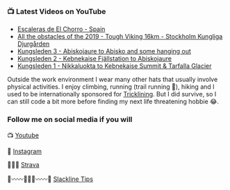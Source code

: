 ### 📺 Latest Videos on YouTube

<!-- YOUTUBE:START -->
- [Escaleras de El Chorro - Spain](https://youtu.be/y4JLVnsr-sw)
- [All the obstacles of the 2019 - Tough Viking 16km - Stockholm Kungliga Djurgården](https://youtu.be/g3cOLuMDaGo)
- [Kungsleden 3 - Abiskojaure to Abisko and some hanging out](https://youtu.be/C2WJa-lDPPc)
- [Kungsleden 2 - Kebnekaise Fjällstation to Abiskojaure](https://youtu.be/YiilDnXdeZk)
- [Kungsleden 1 - Nikkaluokta to Kebnekaise Summit & Tarfalla Glacier](https://youtu.be/4x0KCpIk1fw)
<!-- YOUTUBE:END -->

Outside the work environment I wear many other hats that usually involve physical activities. I enjoy climbing, running (trail running 💚), hiking and I used to be internationally sponsored for [Tricklining](https://www.youtube.com/watch?v=AwZD0W4QY4c). But I did survive, so I can still code a bit more before finding my next life threatening hobbie 😂.

### Follow me on social media if you will
📺 [Youtube](https://www.youtube.com/decabecanomato/?sub_confirmation=1)

📸 [Instagram](https://www.instagram.com/decabecanomato)

🏃🏻‍♂️ [Strava](https://www.strava.com/athletes/12209995)

🌲〰️〰️🚶🏻‍♂️〰️〰️🌲 [Slackline Tips](https://www.youtube.com/slacklinetrickpedia/?sub_confirmation=1)